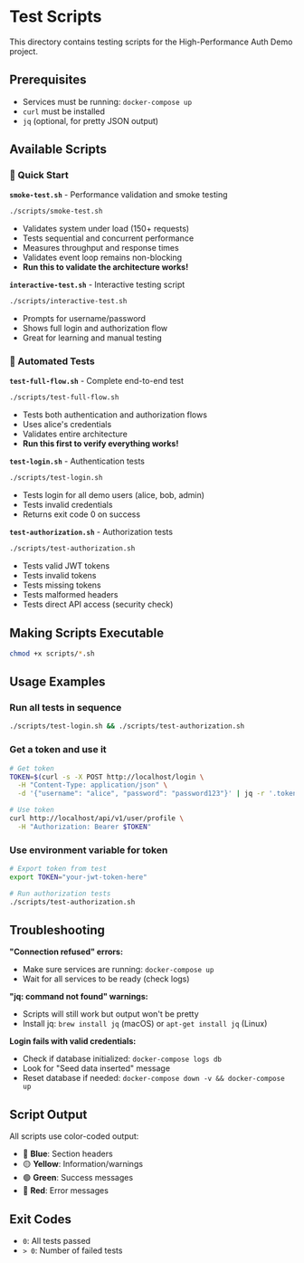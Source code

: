 # Test Scripts

This directory contains testing scripts for the High-Performance Auth Demo project.

## Prerequisites

- Services must be running: `docker-compose up`
- `curl` must be installed
- `jq` (optional, for pretty JSON output)

## Available Scripts

### 🚀 Quick Start

**`smoke-test.sh`** - Performance validation and smoke testing

```bash
./scripts/smoke-test.sh
```

- Validates system under load (150+ requests)
- Tests sequential and concurrent performance
- Measures throughput and response times
- Validates event loop remains non-blocking
- **Run this to validate the architecture works!**

**`interactive-test.sh`** - Interactive testing script

```bash
./scripts/interactive-test.sh
```

- Prompts for username/password
- Shows full login and authorization flow
- Great for learning and manual testing

### 🧪 Automated Tests

**`test-full-flow.sh`** - Complete end-to-end test

```bash
./scripts/test-full-flow.sh
```

- Tests both authentication and authorization flows
- Uses alice's credentials
- Validates entire architecture
- **Run this first to verify everything works!**

**`test-login.sh`** - Authentication tests

```bash
./scripts/test-login.sh
```

- Tests login for all demo users (alice, bob, admin)
- Tests invalid credentials
- Returns exit code 0 on success

**`test-authorization.sh`** - Authorization tests

```bash
./scripts/test-authorization.sh
```

- Tests valid JWT tokens
- Tests invalid tokens
- Tests missing tokens
- Tests malformed headers
- Tests direct API access (security check)

## Making Scripts Executable

```bash
chmod +x scripts/*.sh
```

## Usage Examples

### Run all tests in sequence

```bash
./scripts/test-login.sh && ./scripts/test-authorization.sh
```

### Get a token and use it

```bash
# Get token
TOKEN=$(curl -s -X POST http://localhost/login \
  -H "Content-Type: application/json" \
  -d '{"username": "alice", "password": "password123"}' | jq -r '.token')

# Use token
curl http://localhost/api/v1/user/profile \
  -H "Authorization: Bearer $TOKEN"
```

### Use environment variable for token

```bash
# Export token from test
export TOKEN="your-jwt-token-here"

# Run authorization tests
./scripts/test-authorization.sh
```

## Troubleshooting

**"Connection refused" errors:**

- Make sure services are running: `docker-compose up`
- Wait for all services to be ready (check logs)

**"jq: command not found" warnings:**

- Scripts will still work but output won't be pretty
- Install jq: `brew install jq` (macOS) or `apt-get install jq` (Linux)

**Login fails with valid credentials:**

- Check if database initialized: `docker-compose logs db`
- Look for "Seed data inserted" message
- Reset database if needed: `docker-compose down -v && docker-compose up`

## Script Output

All scripts use color-coded output:

- 🔵 **Blue**: Section headers
- 🟡 **Yellow**: Information/warnings
- 🟢 **Green**: Success messages
- 🔴 **Red**: Error messages

## Exit Codes

- `0`: All tests passed
- `> 0`: Number of failed tests
